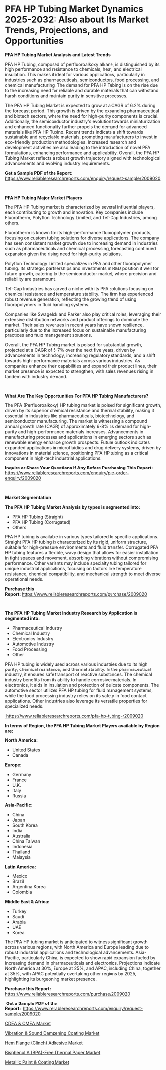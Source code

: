 <p><h1>PFA HP Tubing Market Dynamics 2025-2032: Also about Its Market Trends, Projections, and Opportunities</h1></p><p><strong>PFA HP Tubing Market Analysis and Latest Trends</strong></p>
<p><p>PFA HP Tubing, composed of perfluoroalkoxy alkane, is distinguished by its high performance and resistance to chemicals, heat, and electrical insulation. This makes it ideal for various applications, particularly in industries such as pharmaceuticals, semiconductors, food processing, and chemical manufacturing. The demand for PFA HP Tubing is on the rise due to the increasing need for reliable and durable materials that can withstand harsh conditions and maintain purity in sensitive processes.</p><p>The PFA HP Tubing Market is expected to grow at a CAGR of 6.2% during the forecast period. This growth is driven by the expanding pharmaceutical and biotech sectors, where the need for high-purity components is crucial. Additionally, the semiconductor industry's evolution towards miniaturization and enhanced functionality further propels the demand for advanced materials like PFA HP Tubing. Recent trends indicate a shift towards sustainable and recyclable materials, prompting manufacturers to invest in eco-friendly production methodologies. Increased research and development activities are also leading to the introduction of novel PFA formulations, enhancing performance and applicability. Overall, the PFA HP Tubing Market reflects a robust growth trajectory aligned with technological advancements and evolving industry requirements.</p></p>
<p><strong>Get a Sample PDF of the Report:&nbsp;</strong> <a href="https://www.reliableresearchreports.com/enquiry/request-sample/2009020?utm_campaign=37&utm_medium=2&utm_source=Github&utm_content=ia&utm_term=03042025&utm_id=pfa-hp-tubing">https://www.reliableresearchreports.com/enquiry/request-sample/2009020</a></p>
<p>&nbsp;</p>
<p><strong>PFA HP Tubing Major Market Players</strong></p>
<p><p>The PFA HP Tubing market is characterized by several influential players, each contributing to growth and innovation. Key companies include Fluorotherm, Polyflon Technology Limited, and Tef-Cap Industries, among others. </p><p>Fluorotherm is known for its high-performance fluoropolymer products, focusing on custom tubing solutions for diverse applications. The company has seen consistent market growth due to increasing demand in industries such as pharmaceuticals and chemical processing, forecasting continued expansion given the rising need for high-purity solutions. </p><p>Polyflon Technology Limited specializes in PFA and other fluoropolymer tubing. Its strategic partnerships and investments in R&D position it well for future growth, catering to the semiconductor market, where precision and reliability are paramount.</p><p>Tef-Cap Industries has carved a niche with its PFA solutions focusing on chemical resistance and temperature stability. The firm has experienced robust revenue generation, reflecting the growing trend of using fluoropolymers in fluid handling systems.</p><p>Companies like Swagelok and Parker also play critical roles, leveraging their extensive distribution networks and product offerings to dominate the market. Their sales revenues in recent years have shown resilience, particularly due to the increased focus on sustainable manufacturing practices and fluid management solutions.</p><p>Overall, the PFA HP Tubing market is poised for substantial growth, projected at a CAGR of 5-7% over the next five years, driven by advancements in technology, increasing regulatory standards, and a shift towards high-performance materials across various industries. As companies enhance their capabilities and expand their product lines, their market presence is expected to strengthen, with sales revenues rising in tandem with industry demand.</p></p>
<p>&nbsp;</p>
<p><strong>What Are The Key Opportunities For PFA HP Tubing Manufacturers?</strong></p>
<p><p>The PFA (Perfluoroalkoxy) HP tubing market is poised for significant growth, driven by its superior chemical resistance and thermal stability, making it essential in industries like pharmaceuticals, biotechnology, and semiconductor manufacturing. The market is witnessing a compound annual growth rate (CAGR) of approximately 6-8% as demand for high-purity and high-performance materials increases. Advancements in manufacturing processes and applications in emerging sectors such as renewable energy enhance growth prospects. Future outlook indicates expanded applications in microfluidics and drug delivery systems, driven by innovations in material science, positioning PFA HP tubing as a critical component in high-tech industrial applications.</p></p>
<p><strong>Inquire or Share Your Questions If Any Before Purchasing This Report:</strong> <a href="https://www.reliableresearchreports.com/enquiry/pre-order-enquiry/2009020?utm_campaign=37&utm_medium=2&utm_source=Github&utm_content=ia&utm_term=03042025&utm_id=pfa-hp-tubing">https://www.reliableresearchreports.com/enquiry/pre-order-enquiry/2009020</a></p>
<p>&nbsp;</p>
<p><strong>Market Segmentation</strong></p>
<p><strong>The PFA HP Tubing Market Analysis by types is segmented into:</strong></p>
<p><ul><li>PFA HP Tubing (Straight)</li><li>PFA HP Tubing (Corrugated)</li><li>Others</li></ul></p>
<p><p>PFA HP tubing is available in various types tailored to specific applications. Straight PFA HP tubing is characterized by its rigid, uniform structure, suitable for high-pressure environments and fluid transfer. Corrugated PFA HP tubing features a flexible, wavy design that allows for easier installation in tight spaces and movement, absorbing vibrations without compromising performance. Other variants may include specialty tubing tailored for unique industrial applications, focusing on factors like temperature resistance, chemical compatibility, and mechanical strength to meet diverse operational needs.</p></p>
<p><strong>Purchase this Report:&nbsp;</strong><a href="https://www.reliableresearchreports.com/purchase/2009020?utm_campaign=37&utm_medium=2&utm_source=Github&utm_content=ia&utm_term=03042025&utm_id=pfa-hp-tubing">https://www.reliableresearchreports.com/purchase/2009020</a></p>
<p>&nbsp;</p>
<p><strong>The PFA HP Tubing Market Industry Research by Application is segmented into:</strong></p>
<p><ul><li>Pharmaceutical Industry</li><li>Chemical Industry</li><li>Electronics Industry</li><li>Automotive Industry</li><li>Food Processing</li><li>Other</li></ul></p>
<p><p>PFA HP tubing is widely used across various industries due to its high purity, chemical resistance, and thermal stability. In the pharmaceutical industry, it ensures safe transport of reactive substances. The chemical industry benefits from its ability to handle corrosive materials. In electronics, it aids in insulation and protection of delicate components. The automotive sector utilizes PFA HP tubing for fluid management systems, while the food processing industry relies on its safety in food contact applications. Other industries also leverage its versatile properties for specialized needs.</p></p>
<p><a href="https://www.reliableresearchreports.com/pfa-hp-tubing-r2009020?utm_campaign=37&utm_medium=2&utm_source=Github&utm_content=ia&utm_term=03042025&utm_id=pfa-hp-tubing">&nbsp;https://www.reliableresearchreports.com/pfa-hp-tubing-r2009020</a></p>
<p><strong>In terms of Region, the PFA HP Tubing Market Players available by Region are:</strong></p>
<p>
    <p> <strong> North America: </strong>
        <ul>
            <li>United States</li>
            <li>Canada</li>
        </ul>
        </p> 
    <p> <strong> Europe: </strong>
        <ul>
            <li>Germany</li>
            <li>France</li>
            <li>U.K.</li>
            <li>Italy</li>
            <li>Russia</li>
        </ul>
        </p> 
    <p> <strong> Asia-Pacific: </strong>
        <ul>
            <li>China</li>
            <li>Japan</li>
            <li>South Korea</li>
            <li>India</li>
            <li>Australia</li>
            <li>China Taiwan</li>
            <li>Indonesia</li>
            <li>Thailand</li>
            <li>Malaysia</li>
        </ul>
        </p> 
    <p> <strong> Latin America: </strong>
        <ul>
            <li>Mexico</li>
            <li>Brazil</li>
            <li>Argentina Korea</li>
            <li>Colombia</li>
        </ul>
        </p> 
    <p> <strong> Middle East & Africa: </strong>
        <ul>
            <li>Turkey</li>
            <li>Saudi</li>
            <li>Arabia</li>
            <li>UAE</li>
            <li>Korea</li>
        </ul>
    </p>
    </p>
<p><p>The PFA HP tubing market is anticipated to witness significant growth across various regions, with North America and Europe leading due to robust industrial applications and technological advancements. Asia-Pacific, particularly China, is expected to show rapid expansion fueled by increasing demand in pharmaceuticals and electronics. Projections indicate North America at 30%, Europe at 25%, and APAC, including China, together at 35%, with APAC potentially overtaking other regions by 2025, highlighting its burgeoning market presence.</p></p>
<p><strong>Purchase this Report: </strong><a href="https://www.reliableresearchreports.com/purchase/2009020?utm_campaign=37&utm_medium=2&utm_source=Github&utm_content=ia&utm_term=03042025&utm_id=pfa-hp-tubing">https://www.reliableresearchreports.com/purchase/2009020</a></p>
<p>&nbsp;<strong>Get a Sample PDF of the Report:&nbsp;&nbsp;</strong><a href="https://www.reliableresearchreports.com/enquiry/request-sample/2009020?utm_campaign=37&utm_medium=2&utm_source=Github&utm_content=ia&utm_term=03042025&utm_id=pfa-hp-tubing">https://www.reliableresearchreports.com/enquiry/request-sample/2009020</a></p>
<p><strong></strong></p>
<p><p><a href="https://github.com/sekohlorik/Market-Research-Report-List-1/blob/main/cdea-cmea-market.md?utm_campaign=37&utm_medium=2&utm_source=Github&utm_content=ia&utm_term=03042025&utm_id=pfa-hp-tubing">CDEA & CMEA Market</a></p><p><a href="https://github.com/brabolyrah3h/Market-Research-Report-List-1/blob/main/vibration-sound-dampening-coating-market.md?utm_campaign=37&utm_medium=2&utm_source=Github&utm_content=ia&utm_term=03042025&utm_id=pfa-hp-tubing">Vibration & Sound Dampening Coating Market</a></p><p><a href="https://github.com/nicoytabiz7/Market-Research-Report-List-1/blob/main/hem-flange-clinch-adhesive-market.md?utm_campaign=37&utm_medium=2&utm_source=Github&utm_content=ia&utm_term=03042025&utm_id=pfa-hp-tubing">Hem Flange (Clinch) Adhesive Market</a></p><p><a href="https://github.com/timayuethem/Market-Research-Report-List-1/blob/main/bisphenol-a-bpa-free-thermal-paper-market.md?utm_campaign=37&utm_medium=2&utm_source=Github&utm_content=ia&utm_term=03042025&utm_id=pfa-hp-tubing">Bisphenol A (BPA)-Free Thermal Paper Market</a></p><p><a href="https://github.com/avirsuckra/Market-Research-Report-List-1/blob/main/metallic-paint-coating-market.md?utm_campaign=37&utm_medium=2&utm_source=Github&utm_content=ia&utm_term=03042025&utm_id=pfa-hp-tubing">Metallic Paint & Coating Market</a></p></p>